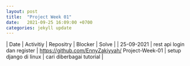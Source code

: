 ```yaml
---
layout: post
title:  "Project Week 01"
date:   2021-09-25 16:09:00 +0700
categories: jekyll update
---
```


|    Date     |         Activitiy           | Repositry  |      Blocker          | Solve |
| 25-09-2021  | rest api login dan register | https://github.com/EnnyZakiyyah/ Project-Week-01      | setup django di linux | cari diberbagai tutorial |